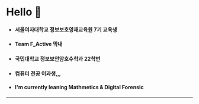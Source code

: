 # Hello 👋

+ #### 서울여자대학교 정보보호영재교육원 7기 교육생
+ #### Team F_Active 막내
+ #### 국민대학교 정보보안암호수학과 22학번
+ #### 컴퓨터 전공 이과생,,,
+ #### I'm currently leaning Mathmetics & Digital Forensic
<hr>

<!--
**llist-df/llist-df** is a ✨ _special_ ✨ repository because its `README.md` (this file) appears on your GitHub profile.

Here are some ideas to get you started:

- 👯 I’m looking to collaborate on ...
- 🤔 I’m looking for help with ...
- 💬 Ask me about ...
- 📫 How to reach me: ...
- 😄 Pronouns: ...
- ⚡ Fun fact: ...
-->
